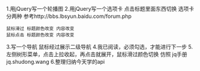 1.用jQuery写一个轮播图
2.用jQuery写一个选项卡 点击标题里面东西切换
    选项卡分两种
    参考http://bbs.lbsyun.baidu.com/forum.php

    鼠标滑过 标题颜色改变 内容改变
    鼠标点击 标题颜色改变 内容改变

3.写一个导航 鼠标经过展示二级导航
4.我已阅读，必须勾选，才能进行下一步
5.左侧树形菜单，点击上拉收起，再点击就展开，鼠标滑过颜色切换 仿照 jq手册  jq.shudong.wang
6.整理归纳今天学的api
